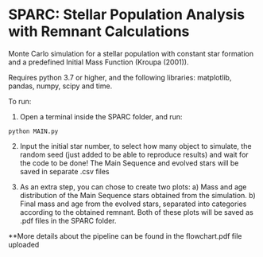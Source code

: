 # SPARC:  Stellar Population Analysis with Remnant Calculations


Monte Carlo simulation for a stellar population with constant star formation and a predefined Initial Mass Function (Kroupa (2001)).

Requires python 3.7 or higher, and the following libraries: matplotlib, pandas, numpy, scipy and time.

To run:
1) Open a terminal inside the SPARC folder, and run:

``` python MAIN.py ```

2) Input the initial star number, to select how many object to simulate, the random seed (just added to be able to reproduce results) and wait for the code to be done! The Main Sequence and evolved stars will be saved in separate .csv files

3) As an extra step, you can chose to create two plots:
a) Mass and age distribution of the Main Sequence stars obtained from the simulation.
b) Final mass and age from the evolved stars, separated into categories according to the obtained remnant.
Both of these plots will be saved as .pdf files in the SPARC folder.

**More details about the pipeline can be found in the flowchart.pdf file uploaded

